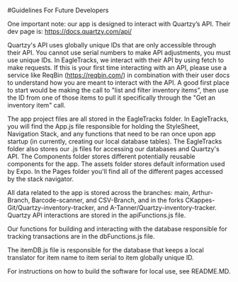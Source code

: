 #Guidelines For Future Developers

One important note: our app is designed to interact with Quartzy’s API. Their dev page is: 
https://docs.quartzy.com/api/

Quartzy's API uses globally unique IDs that are only accessible through their API.  You cannot use serial numbers to make API adjustments, you must use unique IDs.
In EagleTracks, we interact with their API by using fetch to make requests.  If this is your first time interacting with an API, please use a service like ReqBin (https://reqbin.com/) in combination with their user docs to understand how you are meant to interact with the API.  A good first place to start would be making the call to "list and filter inventory items", then use the ID from one of those items to pull it specifically through the "Get an inventory item" call.

The app project files are all stored in the EagleTracks folder.
In EagleTracks, you will find the App.js file responsible for holding the StyleSheet, Navigation Stack, and any functions that need to be ran once upon app startup (in currently, creating our local database tables).
The EagleTracks folder also stores our .js files for accessing our databases and Quartzy's API.
The Components folder stores different potentially reusable components for the app.
The assets folder stores default information used by Expo.
In the Pages folder you'll find all of the different pages accessed by the stack navigator.

All data related to the app is stored across the branches: main, Arthur-Branch, Barcode-scanner, and CSV-Branch, and in the forks CKappes-Git/Quartzy-inventory-tracker, and A-Tanner/Quartzy-inventory-tracker.  
Quartzy API interactions are stored in the apiFunctions.js file.  

Our functions for building and interacting with the database responsible for tracking transactions are in the dbFunctions.js file.

The itemDB.js file is responsible for the database that keeps a local translator for item name to item serial to item globally unique ID.  

For instructions on how to build the software for local use, see README.MD.  

